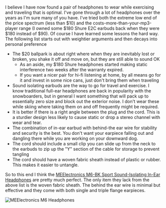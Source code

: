 I believe I have now found a pair of headphones to wear while exercising and traveling that is optimal. I've gone through a lot of headphones over the years as I'm sure many of you have. I've tried both the extreme low end of the price spectrum (less than $10) and the costs-more-than-your-mp3-player range (I owned some $180 Shure E2C earbuds back when they were $180 instead of $90). Of course I have learned some lessons the hard way. The following list starts out with weightier arguments and then decays into personal preference

*   The $20 ballpark is about right where when they are inevitably lost or broken, you shake it off and move on, but they are still able to sound OK
    *   As an aside, my $180 Shure headphones started making static interference two weeks after the warranty expired.
    *   If you want a nicer pair for hi-fi listening at home, by all means go for it and invest in some nice cans, just don't bring them when traveling
*   Sound isolating earbuds are the way to go for travel and exercise. I know traditional full-ear headphones are back in popularity with the snowboarders, but in general I want something that will pack up to essentially zero size and block out the exterior noise. I don't wear these while skiing where taking them on and off frequently might be required.
*   It is better if there is a right angle between the plug and the cord. This is a sturdier design less likely to cause static or drop a stereo channel with wear and tear.
*   The combination of in-ear earbud with behind-the ear wire for stability and security is the best. You don't want your earpiece falling out and dangling there while you are working on your downward dog.
*   The cord should include a small clip you can slide up from the neck to the earbuds to zip up the "Y" section of the cable for storage to prevent tangling
*   The cord should have a woven fabric sheath instead of plastic or rubber. This makes it easier to untangle.

So to this end I think the [MEElectronics M6-BK Sport Sound-Isolating In-Ear Headphones](http://www.amazon.com/MEElectronics-M6-BK-Sport-Sound-Isolating-Headphones/dp/B0038W0K2K/ref=sr_1_2?ie=UTF8&s=electronics&qid=1297036394&sr=1-2) are pretty much perfect. The only item they lack from the above list is the woven fabric sheath. The behind the ear wire is minimal but effective and they come with both single and triple flange earpieces.

![MEElectronics M6 Headphones](http://ecx.images-amazon.com/images/I/41c5QzNEcOL.jpg)